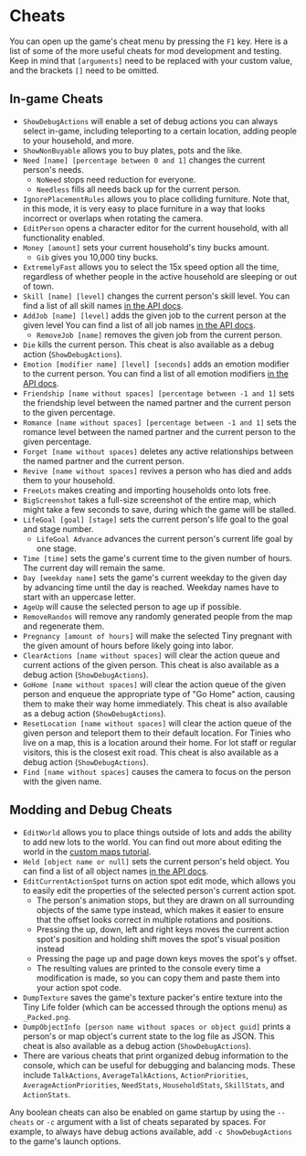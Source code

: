 # Cheats
You can open up the game's cheat menu by pressing the `F1` key. Here is a list of some of the more useful cheats for mod development and testing. Keep in mind that `[arguments]` need to be replaced with your custom value, and the brackets `[]` need to be omitted.

## In-game Cheats
- `ShowDebugActions` will enable a set of debug actions you can always select in-game, including teleporting to a certain location, adding people to your household, and more.
- `ShowNonBuyable` allows you to buy plates, pots and the like.
- `Need [name] [percentage between 0 and 1]` changes the current person's needs.
  - `NoNeed` stops need reduction for everyone.
  - `Needless` fills all needs back up for the current person.
- `IgnorePlacementRules` allows you to place colliding furniture. Note that, in this mode, it is very easy to place furniture in a way that looks incorrect or overlaps when rotating the camera.
- `EditPerson` opens a character editor for the current household, with all functionality enabled.
- `Money [amount]` sets your current household's tiny bucks amount.
  - `Gib` gives you 10,000 tiny bucks.
- `ExtremelyFast` allows you to select the 15x speed option all the time, regardless of whether people in the active household are sleeping or out of town.
- `Skill [name] [level]` changes the current person's skill level. You can find a list of all skill names [in the API docs](xref:TinyLife.Skills.SkillType).
- `AddJob [name] [level]` adds the given job to the current person at the given level You can find a list of all job names [in the API docs](xref:TinyLife.Goals.JobType).
  - `RemoveJob [name]` removes the given job from the current person.
- `Die` kills the current person. This cheat is also available as a debug action (`ShowDebugActions`).
- `Emotion [modifier name] [level] [seconds]` adds an emotion modifier to the current person. You can find a list of all emotion modifiers [in the API docs](xref:TinyLife.Emotions.EmotionModifier).
- `Friendship [name without spaces] [percentage between -1 and 1]` sets the friendship level between the named partner and the current person to the given percentage.
- `Romance [name without spaces] [percentage between -1 and 1]` sets the romance level between the named partner and the current person to the given percentage.
- `Forget [name without spaces]` deletes any active relationships between the named partner and the current person.
- `Revive [name without spaces]` revives a person who has died and adds them to your household.
- `FreeLots` makes creating and importing households onto lots free.
- `BigScreenshot` takes a full-size screenshot of the entire map, which might take a few seconds to save, during which the game will be stalled.
- `LifeGoal [goal] [stage]` sets the current person's life goal to the goal and stage number.
  - `LifeGoal Advance` advances the current person's current life goal by one stage.
- `Time [time]` sets the game's current time to the given number of hours. The current day will remain the same.
- `Day [weekday name]` sets the game's current weekday to the given day by advancing time until the day is reached. Weekday names have to start with an uppercase letter.
- `AgeUp` will cause the selected person to age up if possible.
- `RemoveRandos` will remove any randomly generated people from the map and regenerate them.
- `Pregnancy [amount of hours]` will make the selected Tiny pregnant with the given amount of hours before likely going into labor.
- `ClearActions [name without spaces]` will clear the action queue and current actions of the given person. This cheat is also available as a debug action (`ShowDebugActions`).
- `GoHome [name without spaces]` will clear the action queue of the given person and enqueue the appropriate type of "Go Home" action, causing them to make their way home immediately. This cheat is also available as a debug action (`ShowDebugActions`).
- `ResetLocation [name without spaces]` will clear the action queue of the given person and teleport them to their default location. For Tinies who live on a map, this is a location around their home. For lot staff or regular visitors, this is the closest exit road. This cheat is also available as a debug action (`ShowDebugActions`).
- `Find [name without spaces]` causes the camera to focus on the person with the given name.

## Modding and Debug Cheats
- `EditWorld` allows you to place things outside of lots and adds the ability to add new lots to the world. You can find out more about editing the world in the [custom maps tutorial](custom_maps.md).
- `Held [object name or null]` sets the current person's held object. You can find a list of all object names [in the API docs](xref:TinyLife.Objects.FurnitureType).
- `EditCurrentActionSpot` turns on action spot edit mode, which allows you to easily edit the properties of the selected person's current action spot.
  - The person's animation stops, but they are drawn on all surrounding objects of the same type instead, which makes it easier to ensure that the offset looks correct in multiple rotations and positions.
  - Pressing the up, down, left and right keys moves the current action spot's position and holding shift moves the spot's visual position instead
  - Pressing the page up and page down keys moves the spot's y offset.
  - The resulting values are printed to the console every time a modification is made, so you can copy them and paste them into your action spot code.
- `DumpTexture` saves the game's texture packer's entire texture into the Tiny Life folder (which can be accessed through the options menu) as `_Packed.png`.
- `DumpObjectInfo [person name without spaces or object guid]` prints a person's or map object's current state to the log file as JSON. This cheat is also available as a debug action (`ShowDebugActions`).
- There are various cheats that print organized debug information to the console, which can be useful for debugging and balancing mods. These include `TalkActions`, `AverageTalkActions`, `ActionPriorities`, `AverageActionPriorities`, `NeedStats`, `HouseholdStats`, `SkillStats`, and `ActionStats`.

Any boolean cheats can also be enabled on game startup by using the `--cheats` or `-c` argument with a list of cheats separated by spaces. For example, to always have debug actions available, add `-c ShowDebugActions` to the game's launch options.
